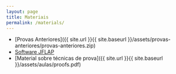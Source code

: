 ```yaml
---
layout: page
title: Materiais
permalink: /materials/
---
```



- [Provas Anteriores]({{ site.url }}{{ site.baseurl }}/assets/provas-anteriores/provas-anteriores.zip)
- [Software JFLAP](http://www.jflap.org/)
- [Material sobre técnicas de prova]({{ site.url }}{{ site.baseurl }}/assets/aulas/proofs.pdf)